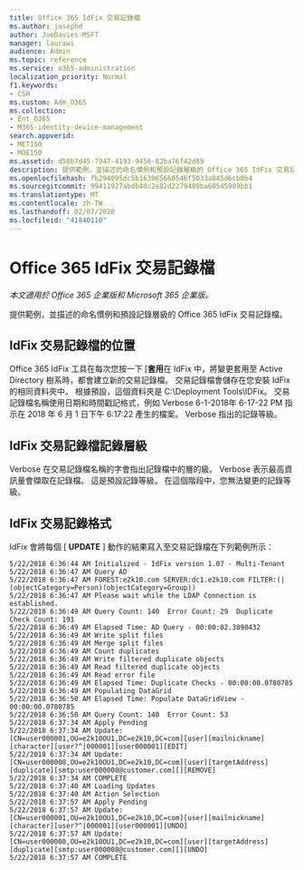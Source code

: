 ```yaml
---
title: Office 365 IdFix 交易記錄檔
ms.author: josephd
author: JoeDavies-MSFT
manager: laurawi
audience: Admin
ms.topic: reference
ms.service: o365-administration
localization_priority: Normal
f1.keywords:
- CSH
ms.custom: Adm_O365
ms.collection:
- Ent_O365
- M365-identity-device-management
search.appverid:
- MET150
- MOE150
ms.assetid: d58b7d45-7947-4193-9456-82ba76f42d89
description: 提供範例，並描述的命名慣例和預設記錄層級的 Office 365 IdFix 交易記錄檔。
ms.openlocfilehash: fb294095dc5b163965660546f5033a845d6cb0b4
ms.sourcegitcommit: 99411927abdb40c2e82d2279489ba60545989bb1
ms.translationtype: MT
ms.contentlocale: zh-TW
ms.lasthandoff: 02/07/2020
ms.locfileid: "41840110"
---
```

# <a name="office-365-idfix-transaction-log"></a>Office 365 IdFix 交易記錄檔

*本文適用於 Office 365 企業版和 Microsoft 365 企業版。*

提供範例，並描述的命名慣例和預設記錄層級的 Office 365 IdFix 交易記錄檔。
  
## <a name="idfix-transaction-log-location"></a>IdFix 交易記錄檔的位置

Office 365 IdFix 工具在每次您按一下 [**套用**在 IdFix 中，將變更套用至 Active Directory 樹系時，都會建立新的交易記錄檔。 交易記錄檔會儲存在您安裝 IdFix 的相同資料夾中。 根據預設，這個資料夾是 C:\Deployment Tools\IDFix。 交易記錄檔名稱使用日期和時間戳記格式，例如 Verbose 6-1-2018年 6-17-22 PM 指示在 2018 年 6 月 1 日下午 6:17:22 產生的檔案。 Verbose 指出的記錄等級。 
  
## <a name="idfix-transaction-log-logging-level"></a>IdFix 交易記錄檔記錄層級

Verbose 在交易記錄檔名稱的字會指出記錄檔中的層的級。 Verbose 表示最高資訊量會擷取在記錄檔。 這是預設記錄等級。 在這個階段中，您無法變更的記錄等級。
  
## <a name="idfix-transaction-log-format"></a>IdFix 交易記錄格式

IdFix 會將每個 [ **UPDATE** ] 動作的結果寫入至交易記錄檔在下列範例所示：
  
```
5/22/2018 6:36:44 AM Initialized - IdFix version 1.07 - Multi-Tenant
5/22/2018 6:36:47 AM Query AD
5/22/2018 6:36:47 AM FOREST:e2k10.com SERVER:dc1.e2k10.com FILTER:(|(objectCategory=Person)(objectCategory=Group))
5/22/2018 6:36:47 AM Please wait while the LDAP Connection is established.
5/22/2018 6:36:49 AM Query Count: 140  Error Count: 29  Duplicate Check Count: 191
5/22/2018 6:36:49 AM Elapsed Time: AD Query - 00:00:02.3890432
5/22/2018 6:36:49 AM Write split files
5/22/2018 6:36:49 AM Merge split files
5/22/2018 6:36:49 AM Count duplicates
5/22/2018 6:36:49 AM Write filtered duplicate objects
5/22/2018 6:36:49 AM Read filtered duplicate objects
5/22/2018 6:36:49 AM Read error file
5/22/2018 6:36:49 AM Elapsed Time: Duplicate Checks - 00:00:00.0780785
5/22/2018 6:36:49 AM Populating DataGrid
5/22/2018 6:36:50 AM Elapsed Time: Populate DataGridView - 00:00:00.0780785
5/22/2018 6:36:50 AM Query Count: 140  Error Count: 53
5/22/2018 6:37:34 AM Apply Pending
5/22/2018 6:37:34 AM Update: [CN=user000001,OU=e2k10OU1,DC=e2k10,DC=com][user][mailnickname][character][user?^|000001][user000001][EDIT]
5/22/2018 6:37:34 AM Update: [CN=user000008,OU=e2k10OU1,DC=e2k10,DC=com][user][targetAddress][duplicate][smtp:user000008@customer.com][][REMOVE]
5/22/2018 6:37:34 AM COMPLETE
5/22/2018 6:37:40 AM Loading Updates
5/22/2018 6:37:40 AM Action Selection
5/22/2018 6:37:57 AM Apply Pending
5/22/2018 6:37:57 AM Update: [CN=user000001,OU=e2k10OU1,DC=e2k10,DC=com][user][mailnickname][character][user?^|000001][user000001][UNDO]
5/22/2018 6:37:57 AM Update: [CN=user000008,OU=e2k10OU1,DC=e2k10,DC=com][user][targetAddress][duplicate][smtp:user000008@customer.com][][UNDO]
5/22/2018 6:37:57 AM COMPLETE
```